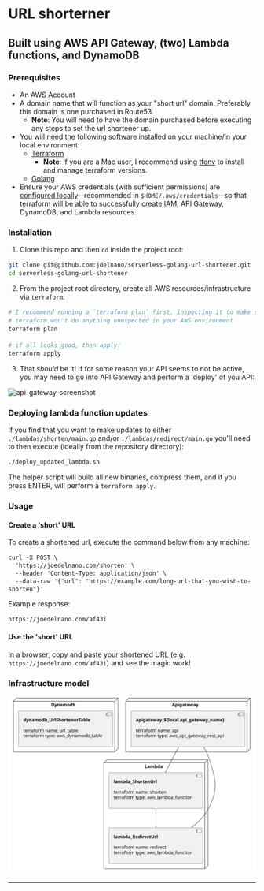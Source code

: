 # URL shorterner
## Built using AWS API Gateway, (two) Lambda functions, and DynamoDB

### Prerequisites
* An AWS Account
* A domain name that will function as your "short url" domain. Preferably this domain is one purchased in Route53. 
  * **Note**:  You will need to have the domain purchased before executing any steps to set the url shortener up.
* You will need the following software installed on your machine/in your local environment:
  * [Terraform](https://developer.hashicorp.com/terraform/tutorials/aws-get-started/install-cli)
    * **Note**:  if you are a Mac user, I recommend using [tfenv](https://github.com/tfutils/tfenv) to install and manage terraform versions.
  * [Golang](https://go.dev/doc/install)
* Ensure your AWS credentials (with sufficient permissions) are [configured locally](https://registry.terraform.io/providers/hashicorp/aws/latest/docs)--recommended
in `$HOME/.aws/credentials`--so that terraform will be able to successfully create IAM, API Gateway, DynamoDB, and Lambda resources.

### Installation
1. Clone this repo and then `cd` inside the project root:
```bash
git clone git@github.com:jdelnano/serverless-golang-url-shortener.git
cd serverless-golang-url-shortener
```
2. From the project root directory, create all AWS resources/infrastructure via `terraform`:
```bash
# I recommend running a `terraform plan` first, inspecting it to make sure
# terraform won't do anything unexpected in your AWS environment
terraform plan

# if all looks good, then apply!
terraform apply
```
3. That _should_ be it! If for some reason your API seems to not be active, you may need to go into
API Gateway and perform a 'deploy' of you API:

<img width="565" alt="api-gateway-screenshot" src="https://user-images.githubusercontent.com/18095335/221642267-f6bd32ab-1e0b-4385-b617-6a0cd694b3b0.png">


### Deploying lambda function updates
If you find that you want to make updates to either `./lambdas/shorten/main.go` and/or `./lambdas/redirect/main.go`
you'll need to then execute (ideally from the repository directory):
```bash
./deploy_updated_lambda.sh
```
The helper script will build all new binaries, compress them, and if you press ENTER, will perform a `terraform apply`.

### Usage

#### Create a 'short' URL
To create a shortened url, execute the command below from any machine:
```
curl -X POST \
  'https://joedelnano.com/shorten' \
  --header 'Content-Type: application/json' \
  --data-raw '{"url": "https://example.com/long-url-that-you-wish-to-shorten"}'
```

Example response:
```
https://joedelnano.com/af43i
```

#### Use the 'short' URL
In a browser, copy and paste your shortened URL (e.g. `https://joedelnano.com/af43i`) and see the magic work!

### Infrastructure model
![Infrastructure main model](.infragenie/infrastructure_main_model.svg)

---
